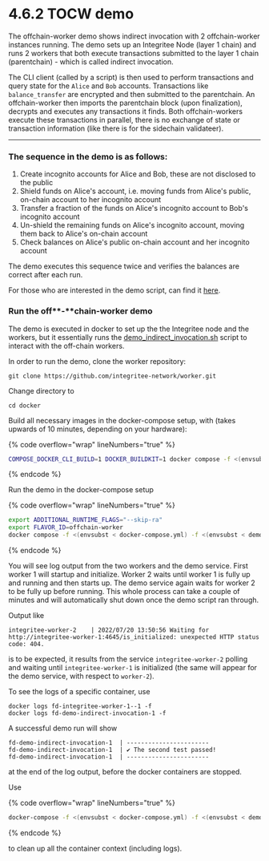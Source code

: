 # 4.6.2 TOCW demo

The offchain-worker demo shows indirect invocation with 2 offchain-worker instances running. The demo sets up an Integritee Node (layer 1 chain) and runs 2 workers that both execute transactions submitted to the layer 1 chain (parentchain) - which is called indirect invocation.

The CLI client (called by a script) is then used to perform transactions and query state for the `Alice` and `Bob` accounts. Transactions like `balance_transfer` are encrypted and then submitted to the parentchain. An offchain-worker then imports the parentchain block (upon finalization), decrypts and executes any transactions it finds. Both offchain-workers execute these transactions in parallel, there is no exchange of state or transaction information (like there is for the sidechain validateer).

****

### **The sequence in the demo is as follows:**

1. Create incognito accounts for Alice and Bob, these are not disclosed to the public
2. Shield funds on Alice's account, i.e. moving funds from Alice's public, on-chain account to her incognito account
3. Transfer a fraction of the funds on Alice's incognito account to Bob's incognito account
4. Un-shield the remaining funds on Alice's incognito account, moving them back to Alice's on-chain account
5. Check balances on Alice's public on-chain account and her incognito account

The demo executes this sequence twice and verifies the balances are correct after each run.

For those who are interested in the demo script, can find it [here](https://github.com/integritee-network/IntegriteeWiki/blob/master/for-developers/demos/TODO/README.md).



### Run the off**-**chain-worker demo

The demo is executed in docker to set up the the Integritee node and the workers, but it essentially runs the [demo\_indirect\_invocation.sh](https://github.com/integritee-network/worker/blob/master/cli/demo\_indirect\_invocation.sh) script to interact with the off-chain workers.

In order to run the demo, clone the worker repository:

```
git clone https://github.com/integritee-network/worker.git
```

Change directory to

```
cd docker
```

Build all necessary images in the docker-compose setup, with (takes upwards of 10 minutes, depending on your hardware):

{% code overflow="wrap" lineNumbers="true" %}
```bash
COMPOSE_DOCKER_CLI_BUILD=1 DOCKER_BUILDKIT=1 docker compose -f <(envsubst < docker-compose.yml) -f <(envsubst < demo-indirect-invocation.yml) build --build-arg WORKER_MODE_ARG=offchain-worker --build-arg ADDITIONAL_FEATURES_ARG=dcap --build-arg SGX_MODE=SW
```
{% endcode %}

Run the demo in the docker-compose setup

{% code overflow="wrap" lineNumbers="true" %}
```bash
export ADDITIONAL_RUNTIME_FLAGS="--skip-ra"
export FLAVOR_ID=offchain-worker 
docker compose -f <(envsubst < docker-compose.yml) -f <(envsubst < demo-indirect-invocation.yml) up demo-indirect-invocation --exit-code-from demo-indirect-invocation
```
{% endcode %}

You will see log output from the two workers and the demo service. First worker 1 will startup and initialize. Worker 2 waits until worker 1 is fully up and running and then starts up. The demo service again waits for worker 2 to be fully up before running. This whole process can take a couple of minutes and will automatically shut down once the demo script ran through.

Output like

```
integritee-worker-2    | 2022/07/20 13:50:56 Waiting for http://integritee-worker-1:4645/is_initialized: unexpected HTTP status code: 404.
```

is to be expected, it results from the service `integritee-worker-2` polling and waiting until `integritee-worker-1` is initialized (the same will appear for the demo service, with respect to `worker-2`).

To see the logs of a specific container, use
```
docker logs fd-integritee-worker-1--1 -f
docker logs fd-demo-indirect-invocation-1 -f
```

A successful demo run will show

```
fd-demo-indirect-invocation-1  | -----------------------
fd-demo-indirect-invocation-1  | ✔ The second test passed!
fd-demo-indirect-invocation-1  | -----------------------
```

at the end of the log output, before the docker containers are stopped.

Use

{% code overflow="wrap" lineNumbers="true" %}
```bash
docker-compose -f <(envsubst < docker-compose.yml) -f <(envsubst < demo-indirect-invocation.yml) down
```
{% endcode %}

to clean up all the container context (including logs).
